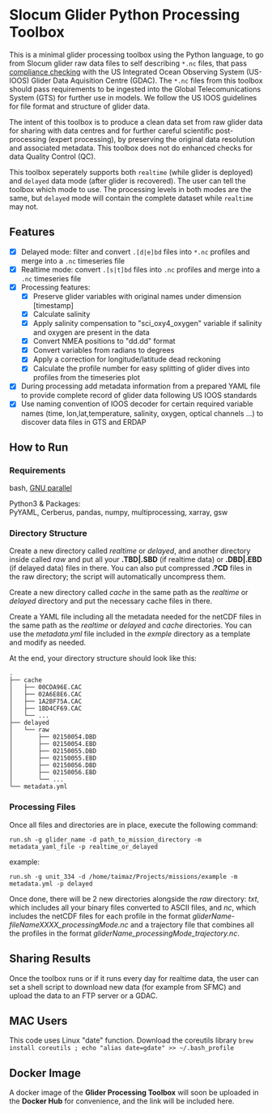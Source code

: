 # Slocum Glider Python Processing Toolbox

This is a minimal glider processing toolbox using the Python language, to go from Slocum glider raw data files to self describing `*.nc` files, that pass [compliance checking](https://compliance.ioos.us/index.html "compliance checking") with the US Integrated Ocean Observing System (US-IOOS) Glider Data Aquisition Centre (GDAC). The `*.nc` files from this toolbox should pass requirements to be ingested into the Global Telecomunications System (GTS) for further use in models. We follow the US IOOS guidelines for file format and structure of glider data.

The intent of this toolbox is to produce a clean data set from raw glider data for sharing with data centres and for further careful scientific post-processing (expert processing), by preserving the original data resolution and associated metadata. This toolbox does not do enhanced checks for data Quality Control (QC).

This toolbox seperately supports both `realtime` (while glider is deployed) and `delayed` data mode (after glider is recovered). The user can tell the toolbox which mode to use. The processing levels in both modes are the same, but `delayed` mode will contain the complete dataset while `realtime` may not.

<!-- ## ISSUES
- some metadata fields not properly updated or calculated in profile/trajectory file
- some compliance issues remain when checking the compliance report
- in some parts the code is clunky. Some parts can be streamlined and made general to make it easier to solve issues in the future. -->

## Features

- [x] Delayed mode: filter and convert `.[d|e]bd` files into `*.nc` profiles and merge into a `.nc` timeseries file
- [x] Realtime mode: convert `.[s|t]bd` files into `.nc` profiles and merge into a `.nc` timeseries file
- [x] Processing features:
	- [x] Preserve glider variables with original names under dimension [timestamp]
	- [x] Calculate salinity
	- [x] Apply salinity compensation to "sci_oxy4_oxygen" variable if salinity and oxygen are present in the data
	- [x] Convert NMEA positions to "dd.dd" format
	- [x] Convert variables from radians to degrees
	- [x] Apply a correction for longitude/latitude dead reckoning
	- [x] Calculate the profile number for easy splitting of glider dives into profiles from the timeseries plot
- [x] During processing add metadata information from a prepared YAML file to provide complete record of glider data following US IOOS standards
- [x] Use naming convention of IOOS decoder for certain required variable names (time, lon,lat,temperature, salinity, oxygen, optical channels ...) to discover data files in GTS and ERDAP
 
## How to Run
### Requirements
bash, [GNU parallel](https://www.gnu.org/software/parallel/)

Python3 & Packages:\
PyYAML, Cerberus, pandas, numpy, multiprocessing, xarray, gsw

### Directory Structure

Create a new directory called _realtime_ or _delayed_, and another directory inside called _raw_ and put all your **.TBD|.SBD** (if realtime data) or **.DBD|.EBD** (if delayed data) files in there.  You can also put compressed **.?CD** files in the raw directory; the script will automatically uncompress them.

Create a new directory called _cache_ in the same path as the _realtime_ or _delayed_ directory and put the necessary cache files in there.

Create a YAML file including all the metadata needed for the netCDF files in the same path as the _realtime_ or _delayed_ and _cache_ directories.  You can use the _metadata.yml_ file included in the _exmple_ directory as a template and modify as needed.

At the end, your directory structure should look like this:

```
.
├── cache
│   ├── 00CDA96E.CAC
│   ├── 02A6E8E6.CAC
│   ├── 1A2BF75A.CAC
│   ├── 1BD4CF69.CAC
│   └── ...
├── delayed
│	└──	raw
│   	├── 02150054.DBD
│   	├── 02150054.EBD
│   	├── 02150055.DBD
│   	├── 02150055.EBD
│   	├── 02150056.DBD
│   	├── 02150056.EBD
│   	└── ...
└── metadata.yml
```

### Processing Files
Once all files and directories are in place, execute the following command:

`run.sh -g glider_name -d path_to_mission_directory -m metadata_yaml_file -p realtime_or_delayed`

example:

`run.sh -g unit_334 -d /home/taimaz/Projects/missions/example -m metadata.yml -p delayed`

Once done, there will be 2 new directories alongside the _raw_ directory: _txt_, which includes all your binary files converted to ASCII files, and _nc_, which includes the netCDF files for each profile in the format _gliderName-fileNameXXXX_processingMode.nc_ and a trajectory file that combines all the profiles in the format _gliderName_processingMode_trajectory.nc_.

<!-- Modify and copy the attached data example `*deployment_info*.yml` and `process_deployment*.sh` scripts for either realtime or delayed mode processing.
Be sure to update the metadata form in the `*.yml` file so that the toolbox uses the right information for metadata association.

Upload glider data to the glider_data directory, using the example format or change the paths to point to the glider data location. -->

<!-- ## What the resulting data looks like

Once the toolbox has run the results are found in `*.nc` directory with individual profile files of the format `glider_name+file_nameXXXX+processing_mode.nc` and a trajectory file that combines all the profiles. The data can easily be plotted as shown in the [python notebook](./doc_example/check_batray_20230317_data.ipynb) document in the [doc_example](./doc_example/) for the batray glider deployment in 2023.

An example of the raw temperature data is shown here. Shown are individual profile index delineating the glider dive profiles and time scale at the top axis. The glider went out towards the shelf edge and flew back completing two sections across the Scotian Shelf.

![Glider Temperature CTD data with profile index and dates overlaid. Note that the dates are for 2023](./doc_example/delayed_temperature.png)

The next plot shows the glider track and GPS surfacing positions. We have implemented a Slocum glider dead-reckoning correction based on post drift analysis. This improves the positional representation underwater beyond just linear interpolation of the GPS positions.

![Glider Track with GPS points and corrected underwater positions](./doc_example/delayed_track.png) -->


## Sharing Results
Once the toolbox runs or if it runs every day for realtime data, the user can set a shell script to download new data (for example from SFMC) and upload the data to an FTP server or a GDAC.


## MAC Users
This code uses Linux "date" function. Download the coreutils library  `brew install coreutils ; echo "alias date=gdate" >> ~/.bash_profile`


## Docker Image
A docker image of the **Glider Processing Toolbox** will soon be uploaded in the **Docker Hub** for convenience, and the link will be included here.